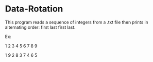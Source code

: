 # Data-Rotation

This program reads a sequence of integers from a .txt file then prints in alternating order: first last first last. 

Ex:

1 2 3 4 5 6 7 8 9

1 9 2 8 3 7 4 6 5
